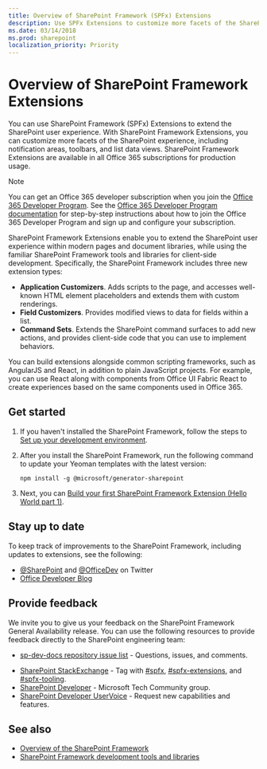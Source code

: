 ```yaml
---
title: Overview of SharePoint Framework (SPFx) Extensions
description: Use SPFx Extensions to customize more facets of the SharePoint experience, including notification areas, toolbars, and list data views.
ms.date: 03/14/2018
ms.prod: sharepoint
localization_priority: Priority
---
```


# Overview of SharePoint Framework Extensions

You can use SharePoint Framework (SPFx) Extensions to extend the SharePoint user experience. With SharePoint Framework Extensions, you can customize more facets of the SharePoint experience, including notification areas, toolbars, and list data views. SharePoint Framework Extensions are available in all Office 365 subscriptions for production usage. 

> [!NOTE] 
> You can get an Office 365 developer subscription when you join the [Office 365 Developer Program](https://developer.microsoft.com/office/dev-program). 
> See the [Office 365 Developer Program documentation](https://docs.microsoft.com/office/developer-program/office-365-developer-program) for step-by-step instructions about how to join the Office 365 Developer Program and sign up and configure your subscription.

SharePoint Framework Extensions enable you to extend the SharePoint user experience within modern pages and document libraries, while using the familiar SharePoint Framework tools and libraries for client-side development. Specifically, the SharePoint Framework includes three new extension types:

- **Application Customizers**. Adds scripts to the page, and accesses well-known HTML element placeholders and extends them with custom renderings.
- **Field Customizers**. Provides modified views to data for fields within a list.
- **Command Sets**. Extends the SharePoint command surfaces to add new actions, and provides client-side code that you can use to implement behaviors.

You can build extensions alongside common scripting frameworks, such as AngularJS and React, in addition to plain JavaScript projects. For example, you can use React along with components from Office UI Fabric React to create experiences based on the same components used in Office 365.

## Get started

1. If you haven't installed the SharePoint Framework, follow the steps to [Set up your development environment](../set-up-your-development-environment.md).

2. After you install the SharePoint Framework, run the following command to update your Yeoman templates with the latest version:

    ```
    npm install -g @microsoft/generator-sharepoint
    ```

3. Next, you can [Build your first SharePoint Framework Extension (Hello World part 1)](get-started/build-a-hello-world-extension.md).

## Stay up to date
To keep track of improvements to the SharePoint Framework, including updates to extensions, see the following:

* [@SharePoint](https://twitter.com/sharepoint) and [@OfficeDev](https://twitter.com/officedev) on Twitter
* [Office Developer Blog](http://dev.office.com/blogs)

## Provide feedback 
We invite you to give us your feedback on the SharePoint Framework General Availability release. You can use the following resources to provide feedback directly to the SharePoint engineering team:

- [sp-dev-docs repository issue list](https://github.com/SharePoint/sp-dev-docs/issues) - Questions, issues, and comments.
* [SharePoint StackExchange](http://sharepoint.stackexchange.com/) - Tag with [#spfx](http://sharepoint.stackexchange.com/tags/spfx/), [#spfx-extensions](http://sharepoint.stackexchange.com/tags/spfx-extensions/), and [#spfx-tooling](http://sharepoint.stackexchange.com/tags/spfx-tooling/).
* [SharePoint Developer](https://techcommunity.microsoft.com/t5/SharePoint-Developer/bd-p/SharePointDev) - Microsoft Tech Community group.
* [SharePoint Developer UserVoice](https://sharepoint.uservoice.com/forums/329220-sharepoint-dev-platform) - Request new capabilities and features.


## See also

- [Overview of the SharePoint Framework](../sharepoint-framework-overview.md)
- [SharePoint Framework development tools and libraries](../tools-and-libraries.md)
